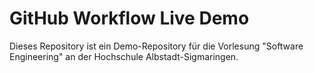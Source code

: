 # GitHub Workflow Live Demo

Dieses Repository ist ein Demo-Repository für die Vorlesung "Software Engineering" an der Hochschule Albstadt-Sigmaringen.
